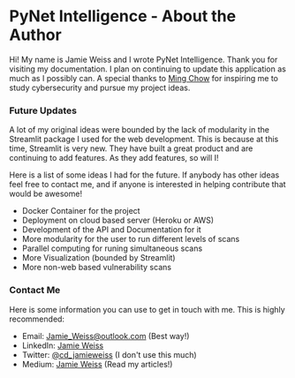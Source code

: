 # PyNet Intelligence - About the Author

Hi! My name is Jamie Weiss and I wrote PyNet Intelligence. Thank you for visiting my documentation.  I plan on continuing to update this application as much as I possibly can. A special thanks to [Ming Chow](https://twitter.com/0xmchow) for inspiring me to study cybersecurity and pursue my project ideas.

### Future Updates

A lot of my original ideas were bounded by the lack of modularity in the Streamlit package I used for the web development.  This is because at this time, Streamlit is very new.  They have built a great product and are continuing to add features.  As they add features, so will I!

Here is a list of some ideas I had for the future.  If anybody has other ideas feel free to contact me, and if anyone is interested in helping contribute that would be awesome!

* Docker Container for the project
* Deployment on cloud based server (Heroku or AWS)
* Development of the API and Documentation for it
* More modularity for the user to run different levels of scans
* Parallel computing for runing simultaneous scans
* More Visualization (bounded by Streamlit)
* More non-web based vulnerability scans

### Contact Me

Here is some information you can use to get in touch with me.  This is highly recommended:

* Email: <Jamie_Weiss@outlook.com> (Best way!)
* LinkedIn: [Jamie Weiss](https://www.linkedin.com/in/jamie-weiss-4a79ab154/)
* Twitter: [@cd_jamieweiss](https://twitter.com/cd_jamieweiss) (I don't use this much)
* Medium: [Jamie Weiss](https://medium.com/@jamie_weiss) (Read my articles!)











